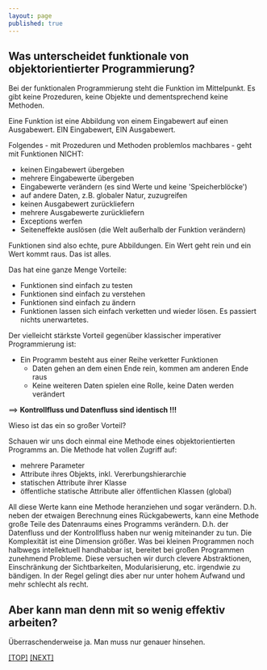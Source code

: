 ```yaml
---
layout: page
published: true
---
```

## Was unterscheidet funktionale von objektorientierter Programmierung?

Bei der funktionalen Programmierung steht die Funktion im Mittelpunkt. Es gibt keine Prozeduren, keine Objekte und dementsprechend keine Methoden.
  
Eine Funktion ist eine Abbildung von einem Eingabewert auf einen Ausgabewert.
EIN Eingabewert, EIN Ausgabewert. 
  
Folgendes - mit Prozeduren und Methoden problemlos machbares - geht mit Funktionen NICHT:
- keinen Eingabewert übergeben
- mehrere Eingabewerte übergeben
- Eingabewerte verändern (es sind Werte und keine 'Speicherblöcke')
- auf andere Daten, z.B. globaler Natur, zuzugreifen
- keinen Ausgabewert zurückliefern
- mehrere Ausgabewerte zurückliefern
- Exceptions werfen
- Seiteneffekte auslösen (die Welt außerhalb der Funktion verändern)
  
Funktionen sind also echte, pure Abbildungen. Ein Wert geht rein und ein Wert kommt raus. Das ist alles.
  
Das hat eine ganze Menge Vorteile:
- Funktionen sind einfach zu testen
- Funktionen sind einfach zu verstehen
- Funktionen sind einfach zu ändern
- Funktionen lassen sich einfach verketten und wieder lösen. Es passiert nichts unerwartetes.
    
Der vielleicht stärkste Vorteil gegenüber klassischer imperativer Programmierung ist:
- Ein Programm besteht aus einer Reihe verketter Funktionen
  - Daten gehen an dem einen Ende rein, kommen am anderen Ende raus
  - Keine weiteren Daten spielen eine Rolle, keine Daten werden verändert
      
==> **Kontrollfluss und Datenfluss sind identisch !!!**
      
Wieso ist das ein so großer Vorteil?
  
Schauen wir uns doch einmal eine Methode eines objektorientierten Programms an. Die Methode hat vollen Zugriff auf:
- mehrere Parameter
- Attribute ihres Objekts, inkl. Vererbungshierarchie
- statischen Attribute ihrer Klasse
- öffentliche statische Attribute aller öffentlichen Klassen (global)
    
All diese Werte kann eine Methode heranziehen und sogar verändern. D.h. neben der etwaigen Berechnung eines Rückgabewerts, kann eine Methode große Teile des Datenraums eines Programms verändern. D.h. der Datenfluss und der Kontrollfluss haben nur wenig miteinander zu tun. Die Komplexität ist eine Dimension größer. Was bei kleinen Programmen noch halbwegs intellektuell handhabbar ist, bereitet bei großen Programmen zunehmend Probleme. Diese versuchen wir durch clevere Abstraktionen, Einschränkung der Sichtbarkeiten, Modularisierung, etc. irgendwie zu bändigen. In der Regel gelingt dies aber nur unter hohem Aufwand und mehr schlecht als recht.
  
  
## Aber kann man denn mit so wenig effektiv arbeiten?
  
Überraschenderweise ja. Man muss nur genauer hinsehen.

[[TOP]](/haskell/Preface) [[NEXT]](/haskell/Funktionen)
